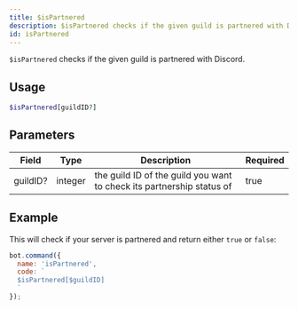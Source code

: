 ```yaml
---
title: $isPartnered 
description: $isPartnered checks if the given guild is partnered with Discord.
id: isPartnered
---
```


`$isPartnered` checks if the given guild is partnered with Discord.

## Usage

```php
$isPartnered[guildID?]
```

## Parameters 


| Field    | Type    | Description                                                           | Required |
| -------- | ------- | --------------------------------------------------------------------- | -------- |
| guildID? | integer | the guild ID of the guild you want to check its partnership status of | true      |


## Example

This will check if your server is partnered and return either `true` or `false`:

```javascript
bot.command({
  name: 'isPartnered',
  code: `
  $isPartnered[$guildID]
  `
});
```
